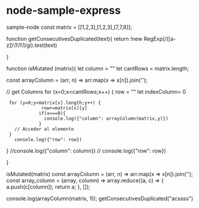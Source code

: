 # node-sample-express
sample-node
const matrix = [[1,2,3],[1,2,3],[7,7,8]];

function getConsecutivesDuplicated(text){
  return !new RegExp(/([a-z])\1\1\1/gi).test(text)

  
}

function isMutated (matrix){
  let column = ""
  let cantRows = matrix.length;
  
  const arrayColumn = (arr, n) => arr.map(x => x[n]).join('');
  
  // get Columns
  for (x=0;x<cantRows;x++) { 
            row = ""
      let indexColumn= 0

     for (y=0;y<matrix[x].length;y++) {
                 row+=matrix[x][y]
                if(x===0){
                  console.log({"column": arrayColumn(matrix,y)})
                }
       // Acceder al elemento      
     }  
       console.log({"row": row})
        


    
  }
  //console.log({"column": column})
  // console.log({"row": row})


  
}

isMutated(matrix)
const arrayColumn = (arr, n) => arr.map(x => x[n]).join('');
const array_column = (array, column) => array.reduce((a, c) => {
  a.push(c[column]);
  return a;
}, []);


console.log(arrayColumn(matrix, 1));
getConsecutivesDuplicated("acssss")  

